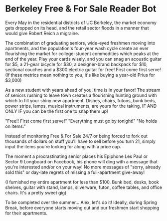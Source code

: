 # Berkeley Free & For Sale Reader Bot
Every May in the residential districts of UC Berkeley, the market economy gets dropped on its head, and the retail sector floods in a manner that would give Robert Reich a migraine. 

The combination of graduating seniors, wide-eyed freshmen moving into apartments, and the population's four-year wash cycle create an ever flourishing the market for college-student commodities which peaks at the end of the year.  Play your cards wisely, and you can snag an acoustic guitar for $5, a 21-gear bicycle for $30, a designer-brand backpack for $10, sectional couches and a $300 electric guitar for free! First come first serve! 
(If these metrics mean nothing to you, it's like buying a year-old Prius for $3,000)

As a new student with years ahead of you, time is in your favor!  The stream of seniors rushing to leave town creates a flourishing hunting ground with which to fill your shiny new apartment.  Dishes, chairs, futons, bunk beds, power strips, lamps, musical instruments, are yours for the taking, IF AND ONLY IF you can be the first one to snap them up!  

"Free!! First come first serve!" "Everything must go by tonight!" "No holds on items." 

Instead of monitoring Free & For Sale 24/7 or being forced to fork out thousands of dollars on stuff you'll have to sell before you turn 21, simply input the items you're looking for along with a price cap.  

The moment a procrastinating senior places his Epiphone Les Paul or Sector 9 Longboard on Facebook, his phone will ding with a message that you're interested and/or on your way! No more messages of "sorry, already sold this" or day-late regrets of missing a full-apartment give-away!

(I furnished my entire apartment for less than $100. Bunk bed, desks, book shelves, guitar with stand, lamps, silverware, futon, coffee tables, and office chairs.  It's a pretty sweet gig)

To be completed over the summer...
Alex, let's do it! Ideally, during Spring Break, before everyone starts moving out and our freshmen start shopping for their apartments.
